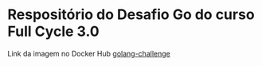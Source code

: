 # Respositório do Desafio Go do curso Full Cycle 3.0

Link da imagem no Docker Hub [golang-challenge](https://hub.docker.com/repository/docker/danielafonsodev/golang-challenge/)
